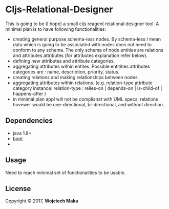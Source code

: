 # Cljs-Relational-Designer

This is going to be (I hope) a small cljs reagent relational designer tool.
A minimal plan is to have following functionalities:
- creating general purpose schema-less nodes. By schema-less I mean data which is going to be associated with nodes does not need to conform to any schema. The only schema of node entities are relations and attributes attributes (for attributes explanation refer below).   
- defining new attributes and attribute categories.
- aggregating attributes within entites. Possible entitities attributes categories are : name, description, priority, status.
- creating relations and making relationships between nodes.
- aggregating attributes within relations. (e.g. relation-type attribute category instance: relation-type : relies-on | depends-on | is-child-of | happens-after ) 
- in minimal plan appl will not be complianat with UML specs, relations hovewer would be one-directional, bi-directional, and without direction.

## Dependencies

- java 1.8+
- [boot][1]
-

## Usage

Need to reach minimal set of functionalities to be usable.

## License

Copyright © 2017, **Wojciech Maka**

[1]: https://github.com/tailrecursion/boot
[2]: https://github.com/technomancy/leiningen
[3]: http://localhost:8000
